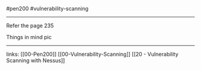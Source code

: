 #pen200 #vulnerability-scanning 

---


Refer the page 235

Things in mind pic








---
links:
[[00-Pen200]]
[[00-Vulnerability-Scanning]]
[[20 - Vulnerability Scanning with Nessus]]
